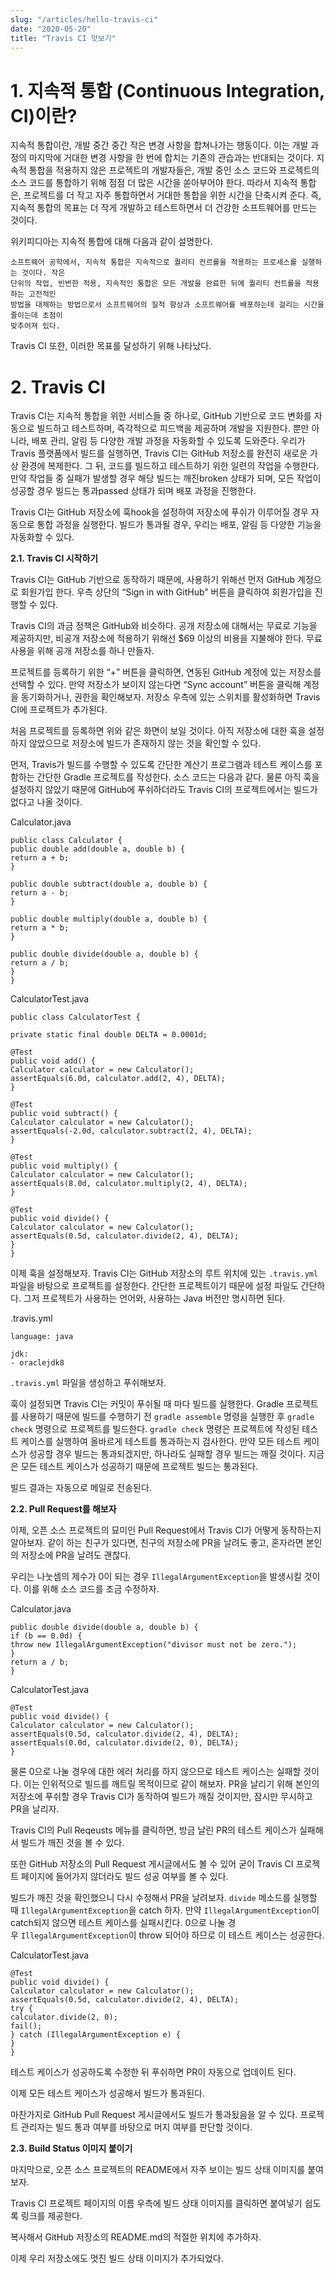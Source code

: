 ```yaml
---
slug: "/articles/hello-travis-ci"
date: "2020-05-20"
title: "Travis CI 맛보기"
---
```


# 1. 지속적 통합 (Continuous Integration, CI)이란?

지속적 통합이란, 개발 중간 중간 작은 변경 사항을 합쳐나가는 행동이다. 이는 개발 과정의 마지막에 거대한
변경 사항을 한 번에 합치는 기존의 관습과는 반대되는 것이다. 지속적 통합을 적용하지 않은 프로젝트의
개발자들은, 개발 중인 소스 코드와 프로젝트의 소스 코드를 통합하기 위해 점점 더 많은 시간을 쏟아부어야
한다. 따라서 지속적 통합은, 프로젝트를 더 작고 자주 통합하면서 거대한 통합을 위한 시간을 단축시켜 준다.
즉, 지속적 통합의 목표는 더 작게 개발하고 테스트하면서 더 건강한 소프트웨어를 만드는 것이다.

위키피디아는 지속적 통합에 대해 다음과 같이 설명한다.

```
소프트웨어 공학에서, 지속적 통합은 지속적으로 퀄리티 컨르롤을 적용하는 프로세스를 실행하는 것이다. 작은
단위의 작업, 빈번한 적용, 지속적인 통합은 모든 개발을 완료한 뒤에 퀄리티 컨트롤을 적용하는 고전적인
방법을 대체하는 방법으로서 소프트웨어의 질적 향상과 소프트웨어를 배포하는데 걸리는 시간을 줄이는데 초점이
맞추어져 있다.
```

Travis CI 또한, 이러한 목표를 달성하기 위해 나타났다.

# 2. Travis CI

Travis CI는 지속적 통합을 위한 서비스들 중 하나로, GitHub 기반으로 코드 변화를 자동으로 빌드하고
테스트하며, 즉각적으로 피드백을 제공하며 개발을 지원한다. 뿐만 아니라, 배포 관리, 알림 등 다양한 개발
과정을 자동화할 수 있도록 도와준다. 우리가 Travis 플랫폼에서 빌드를 실행하면, Travis CI는 GitHub
저장소를 완전히 새로운 가상 환경에 복제한다. 그 뒤, 코드를 빌드하고 테스트하기 위한 일련의 작업을
수행한다. 만약 작업들 중 실패가 발생할 경우 해당 빌드는 깨진broken 상태가 되며, 모든 작업이 성공할
경우 빌드는 통과passed 상태가 되며 배포 과정을 진행한다.

Travis CI는 GitHub 저장소에 훅hook을 설정하여 저장소에 푸쉬가 이루어질 경우 자동으로 통합 과정을
실행한다. 빌드가 통과될 경우, 우리는 배포, 알림 등 다양한 기능을 자동화할 수 있다.

**2.1. Travis CI 시작하기**

Travis CI는 GitHub 기반으로 동작하기 때문에, 사용하기 위해선 먼저 GitHub 계정으로 회원가입 한다.
우측 상단의 “Sign in with GitHub” 버튼을 클릭하여 회원가입을 진행할 수 있다.

Travis CI의 과금 정책은 GitHub와 비슷하다. 공개 저장소에 대해서는 무료로 기능을 제공하지만, 비공개
저장소에 적용하기 위해선 \$69 이상의 비용을 지불해야 한다. 무료 사용을 위해 공개 저장소를 하나 만들자.

프로젝트를 등록하기 위한 “+” 버튼을 클릭하면, 연동된 GitHub 계정에 있는 저장소를 선택할 수 있다.
만약 저장소가 보이지 않는다면 “Sync account” 버튼을 클릭해 계정을 동기화하거나, 권한을 확인해보자.
저장소 우측에 있는 스위치를 활성화하면 Travis CI에 프로젝트가 추가된다.

처음 프로젝트를 등록하면 위와 같은 화면이 보일 것이다. 아직 저장소에 대한 훅을 설정하지 않았으므로
저장소에 빌드가 존재하지 않는 것을 확인할 수 있다.

먼저, Travis가 빌드를 수행할 수 있도록 간단한 계산기 프로그램과 테스트 케이스를 포함하는 간단한
Gradle 프로젝트를 작성한다. 소스 코드는 다음과 같다. 물론 아직 훅을 설정하지 않았기 때문에 GitHub에
푸쉬하더라도 Travis CI의 프로젝트에서는 빌드가 없다고 나올 것이다.

Calculator.java

```
public class Calculator {
public double add(double a, double b) {
return a + b;
}

public double subtract(double a, double b) {
return a - b;
}

public double multiply(double a, double b) {
return a * b;
}

public double divide(double a, double b) {
return a / b;
}
}
```

CalculatorTest.java

```
public class CalculatorTest {

private static final double DELTA = 0.0001d;

@Test
public void add() {
Calculator calculator = new Calculator();
assertEquals(6.0d, calculator.add(2, 4), DELTA);
}

@Test
public void subtract() {
Calculator calculator = new Calculator();
assertEquals(-2.0d, calculator.subtract(2, 4), DELTA);
}

@Test
public void multiply() {
Calculator calculator = new Calculator();
assertEquals(8.0d, calculator.multiply(2, 4), DELTA);
}

@Test
public void divide() {
Calculator calculator = new Calculator();
assertEquals(0.5d, calculator.divide(2, 4), DELTA);
}
}
```

이제 훅을 설정해보자. Travis CI는 GitHub 저장소의 루트 위치에 있는 `.travis.yml` 파일을
바탕으로 프로젝트를 설정한다. 간단한 프로젝트이기 때문에 설정 파일도 간단하다. 그저 프로젝트가 사용하는
언어와, 사용하는 Java 버전만 명시하면 된다.

.travis.yml

```
language: java

jdk:
- oraclejdk8
```

`.travis.yml` 파일을 생성하고 푸쉬해보자.

훅이 설정되면 Travis CI는 커밋이 푸쉬될 때 마다 빌드를 실행한다. Gradle 프로젝트를 사용하기 때문에
빌드를 수행하기 전 `gradle assemble` 명령을 실행한 후 `gradle check` 명령으로 프로젝트를
빌드한다. `gradle check` 명령은 프로젝트에 작성된 테스트 케이스를 실행하여 올바르게 테스트를
통과하는지 검사한다. 만약 모든 테스트 케이스가 성공할 경우 빌드는 통과되겠지만, 하나라도 실패할 경우
빌드는 깨질 것이다. 지금은 모든 테스트 케이스가 성공하기 때문에 프로젝트 빌드는 통과된다.

빌드 결과는 자동으로 메일로 전송된다.

**2.2. Pull Request를 해보자**

이제, 오픈 소스 프로젝트의 묘미인 Pull Request에서 Travis CI가 어떻게 동작하는지 알아보자. 같이
하는 친구가 있다면, 친구의 저장소에 PR을 날려도 좋고, 혼자라면 본인의 저장소에 PR을 날려도 괜찮다.

우리는 나눗셈의 제수가 0이 되는 경우 `IllegalArgumentException`을 발생시킬 것이다. 이를 위해
소스 코드를 조금 수정하자.

Calculator.java

```
public double divide(double a, double b) {
if (b == 0.0d) {
throw new IllegalArgumentException("divisor must not be zero.");
}
return a / b;
}
```

CalculatorTest.java

```
@Test
public void divide() {
Calculator calculator = new Calculator();
assertEquals(0.5d, calculator.divide(2, 4), DELTA);
assertEquals(0.0d, calculator.divide(2, 0), DELTA);
}
```

물론 0으로 나눌 경우에 대한 에러 처리를 하지 않으므로 테스트 케이스는 실패할 것이다. 이는 인위적으로
빌드를 깨트릴 목적이므로 같이 해보자. PR을 날리기 위해 본인의 저장소에 푸쉬할 경우 Travis CI가
동작하여 빌드가 깨질 것이지만, 잠시만 무시하고 PR을 날리자.

Travis CI의 Pull Reqeusts 메뉴를 클릭하면, 방금 날린 PR의 테스트 케이스가 실패해서 빌드가 깨진
것을 볼 수 있다.

또한 GitHub 저장소의 Pull Request 게시글에서도 볼 수 있어 굳이 Travis CI 프로젝트 페이지에
들어가지 않더라도 빌드 성공 여부를 볼 수 있다.

빌드가 깨진 것을 확인했으니 다시 수정해서 PR을 날려보자. `divide` 메소드를 실행할 때
`IllegalArgumentException`을 catch 하자. 만약 `IllegalArgumentException`이
catch되지 않으면 테스트 케이스를 실패시킨다. 0으로 나눌 경우 `IllegalArgumentException`이
throw 되어야 하므로 이 테스트 케이스는 성공한다.

CalculatorTest.java

```
@Test
public void divide() {
Calculator calculator = new Calculator();
assertEquals(0.5d, calculator.divide(2, 4), DELTA);
try {
calculator.divide(2, 0);
fail();
} catch (IllegalArgumentException e) {
}
}
```

테스트 케이스가 성공하도록 수정한 뒤 푸쉬하면 PR이 자동으로 업데이트 된다.

이제 모든 테스트 케이스가 성공해서 빌드가 통과된다.

마찬가지로 GitHub Pull Request 게시글에서도 빌드가 통과됬음을 알 수 있다. 프로젝트 관리자는 빌드
통과 여부를 바탕으로 머지 여부를 판단할 것이다.

**2.3. Build Status 이미지 붙이기**

마지막으로, 오픈 소스 프로젝트의 README에서 자주 보이는 빌드 상태 이미지를 붙여보자.

Travis CI 프로젝트 페이지의 이름 우측에 빌드 상태 이미지를 클릭하면 붙여넣기 쉽도록 링크를 제공한다.

복사해서 GitHub 저장소의 README.md의 적절한 위치에 추가하자.

이제 우리 저장소에도 멋진 빌드 상태 이미지가 추가되었다.
